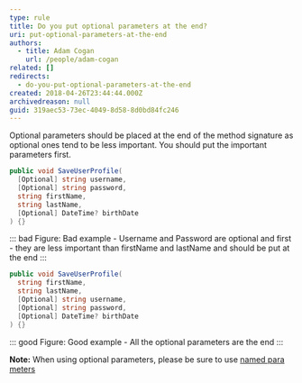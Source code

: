 ```yaml
---
type: rule
title: Do you put optional parameters at the end?
uri: put-optional-parameters-at-the-end
authors:
  - title: Adam Cogan
    url: /people/adam-cogan
related: []
redirects:
  - do-you-put-optional-parameters-at-the-end
created: 2018-04-26T23:44:44.000Z
archivedreason: null
guid: 319aec53-73ec-4049-8d58-8d0bd84fc246
---
```

Optional parameters should be placed at the end of the method signature as optional ones tend to be less important. You should put the important parameters first.

<!--endintro-->

```csharp
public void SaveUserProfile(
  [Optional] string username,
  [Optional] string password,
  string firstName,
  string lastName, 
  [Optional] DateTime? birthDate
) {}
```

::: bad
Figure: Bad example - Username and Password are optional and first - they are less important than firstName and lastName and should be put at the end
:::

```csharp
public void SaveUserProfile(
  string firstName,
  string lastName, 
  [Optional] string username,
  [Optional] string password,
  [Optional] DateTime? birthDate
) {}
```

::: good
Figure: Good example - All the optional parameters are the end
:::

**Note:** When using optional parameters, please be sure to use [named para meters](/when-to-use-named-parameters)

